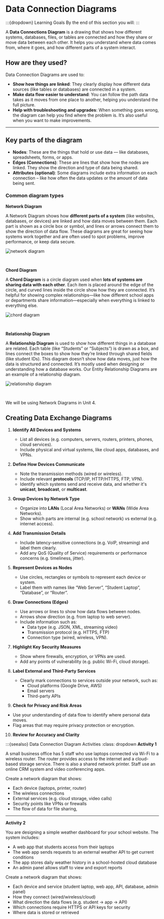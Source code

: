 # Data Connection Diagrams

:::{dropdown} Learning Goals
By the end of this section you will:
:::

A **Data Connections Diagram** is a drawing that shows how different systems, databases, files, or tables are connected and how they share or move data between each other. It helps you understand where data comes from, where it goes, and how different parts of a system interact.

## How are they used?

Data Connection Diagrams are used to:

- **Show how things are linked**: They clearly display how different data sources (like tables or databases) are connected in a system.
- **Make data flow easier to understand**: You can follow the path data takes as it moves from one place to another, helping you understand the full picture.
- **Help with troubleshooting and upgrades**: When something goes wrong, the diagram can help you find where the problem is. It’s also useful when you want to make improvements.

---

## Key parts of the diagram

- **Nodes**: These are the things that hold or use data — like databases, spreadsheets, forms, or apps.
- **Edges (Connections)**: These are lines that show how the nodes are linked. They show the direction and type of data being shared.
- **Attributes (optional)**: Some diagrams include extra information on each connection &ndash; like how often the data updates or the amount of data being sent.

### Common diagram types

**Network Diagram**

A Network Diagram shows how **different parts of a system** (like websites, databases, or devices) are linked and how data moves between them. Each part is shown as a circle box or symbol, and lines or arrows connect them to show the direction of data flow. These diagrams are great for seeing how systems work together and are often used to spot problems, improve performance, or keep data secure.

![network diagram](./assets/13/network_diagram.png)<p>&nbsp;</p>

**Chord Diagram**

A **Chord Diagram** is a circle diagram used when **lots of systems are sharing data with each other**. Each item is placed around the edge of the circle, and curved lines inside the circle show how they are connected. It’s helpful for showing complex relationships—like how different school apps or departments share information—especially when everything is linked to everything else.

![chord diagram](./assets/13/chord_diagram.jpg)<p>&nbsp;</p>

**Relationship Diagram**

A **Relationship Diagram** is used to show how different things in a database are related. Each table (like “Students” or “Subjects”) is drawn as a box, and lines connect the boxes to show how they’re linked through shared fields (like student IDs). This diagram doesn’t show how data moves, just how the data is structured and connected. It’s mostly used when designing or understanding how a database works. Our Entity Relationship Diagrams are an example of a relationship diagram.

![relationship diagram](./assets/13/relationship.png)<p>&nbsp;</p>

We will be using Network Diagrams in Unit 4.

## Creating Data Exchange Diagrams

1. **Identify All Devices and Systems**

   - List all devices (e.g. computers, servers, routers, printers, phones, cloud services).
   - Include physical and virtual systems, like cloud apps, databases, and VPNs.

2. **Define How Devices Communicate**

   - Note the transmission methods (wired or wireless).
   - Include relevant **protocols** (TCP/IP, HTTP/HTTPS, FTP, VPN).
   - Identify which systems send and receive data, and whether it's **unicast**, **broadcast**, or **multicast**.

3. **Group Devices by Network Type**

   - Organize into **LANs** (Local Area Networks) or **WANs** (Wide Area Networks).
   - Show which parts are internal (e.g. school network) vs external (e.g. internet access).

4. **Add Transmission Details**

   - Include latency-sensitive connections (e.g. VoIP, streaming) and label them clearly.
   - Add any QoS (Quality of Service) requirements or performance concerns (e.g. timeliness, jitter).

5. **Represent Devices as Nodes**

   - Use circles, rectangles or symbols to represent each device or system.
   - Label them with names like “Web Server”, “Student Laptop”, “Database”, or “Router”.

6. **Draw Connections (Edges)**

   - Use arrows or lines to show how data flows between nodes.
   - Arrows show direction (e.g. from laptop to web server).
   - Include information such as:
     - Data type (e.g. JSON, XML, streaming video)
     - Transmission protocol (e.g. HTTPS, FTP)
     - Connection type (wired, wireless, VPN).

7. **Highlight Key Security Measures**

   - Show where firewalls, encryption, or VPNs are used.
   - Add any points of vulnerability (e.g. public Wi-Fi, cloud storage).

8. **Label External and Third-Party Services**

   - Clearly mark connections to services outside your network, such as:
     - Cloud platforms (Google Drive, AWS)
     - Email servers
     - Third-party APIs

9.  **Check for Privacy and Risk Areas**

   - Use your understanding of data flow to identify where personal data moves.
   - Flag areas that may require privacy protection or encryption.

10. **Review for Accuracy and Clarity**

:::{seealso} Data Connection Diagram Activities
:class: dropdown
**Activity 1**

A small business office has 5 staff who use laptops connected via Wi-Fi to a wireless router. The router provides access to the internet and a cloud-based storage service. There is also a shared network printer. Staff use an online CRM system and video conferencing apps.

Create a network diagram that shows:

- Each device (laptops, printer, router)
- The wireless connections
- External services (e.g. cloud storage, video calls)
- Security points like VPNs or firewalls
- The flow of data for file sharing,

---

**Activity 2**

You are designing a simple weather dashboard for your school website. The system includes:

- A web app that students access from their laptops
- The web app sends requests to an external weather API to get current conditions
- The app stores daily weather history in a school-hosted cloud database
- An admin panel allows staff to view and export reports

Create a network diagram that shows:
- Each device and service (student laptop, web app, API, database, admin panel)
- How they connect (wired/wireless/cloud)
- What direction the data flows (e.g. student → app → API)
- Which connections require HTTPS or API keys for security
- Where data is stored or retrieved
